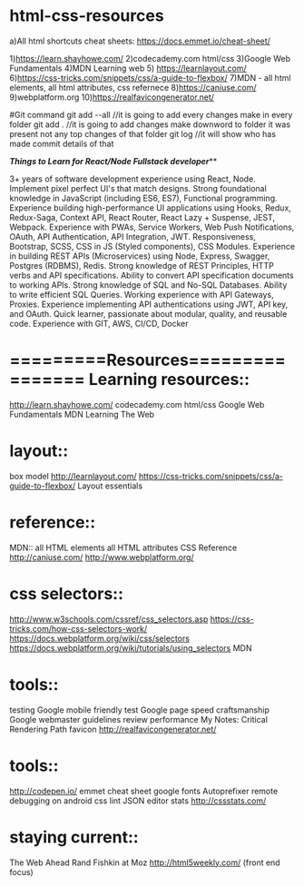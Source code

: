 # html-css-resources

a)All html shortcuts cheat sheets:
https://docs.emmet.io/cheat-sheet/

1)https://learn.shayhowe.com/
2)codecademy.com html/css
3)Google Web Fundamentals
4)MDN Learning web
5) https://learnlayout.com/
6)https://css-tricks.com/snippets/css/a-guide-to-flexbox/
7)MDN - all html elements, all html attributes, css refernece
8)https://caniuse.com/
9)webplatform.org
10)https://realfavicongenerator.net/


#Git command
git add --all //it is going to add every changes make in every folder
git add .     //it is going to add changes make downword to folder it was present not any top changes of that folder
git log       //it will show who has made commit details of that





*****Things to Learn for React/Node Fullstack developer*******

3+ years of software development experience using React, Node.
Implement pixel perfect UI's that match designs.
Strong foundational knowledge in JavaScript (including ES6, ES7), Functional programming.
Experience building high-performance UI applications using Hooks, Redux, Redux-Saga, Context API, React Router, React Lazy + Suspense, JEST, Webpack.
Experience with PWAs, Service Workers, Web Push Notifications, OAuth, API Authentication, API Integration, JWT.
Responsiveness, Bootstrap, SCSS, CSS in JS (Styled components), CSS Modules.
Experience in building REST APIs (Microservices) using Node, Express, Swagger, Postgres (RDBMS), Redis.
Strong knowledge of REST Principles, HTTP verbs and API specifications. Ability to convert API specification documents to working APIs.
Strong knowledge of SQL and No-SQL Databases. Ability to write efficient SQL Queries.
Working experience with API Gateways, Proxies.
Experience implementing API authentications using JWT, API key, and OAuth.
Quick learner, passionate about modular, quality, and reusable code.
Experience with GIT, AWS, CI/CD, Docker



=========Resources================
Learning resources::
================================
http://learn.shayhowe.com/ 
codecademy.com html/css
Google Web Fundamentals
MDN Learning The Web

layout::
====================================
box model
http://learnlayout.com/
https://css-tricks.com/snippets/css/a-guide-to-flexbox/ 
Layout essentials

reference::
==================
MDN::
all HTML elements
all HTML attributes
CSS Reference
http://caniuse.com/ 
http://www.webplatform.org/ 

css selectors::
===============================
http://www.w3schools.com/cssref/css_selectors.asp 
https://css-tricks.com/how-css-selectors-work/ 
https://docs.webplatform.org/wiki/css/selectors 
https://docs.webplatform.org/wiki/tutorials/using_selectors 
MDN

tools::
=================================
testing
Google mobile friendly test
Google page speed
craftsmanship
Google webmaster guidelines
review
performance
My Notes: Critical Rendering Path
favicon
http://realfavicongenerator.net/ 

tools::
=================================================
http://codepen.io/ 
emmet cheat sheet
google fonts
Autoprefixer
remote debugging on android
css lint
JSON editor
stats
http://cssstats.com/ 

staying current::
=======================================
The Web Ahead
Rand Fishkin at Moz
http://html5weekly.com/ (front end focus)
